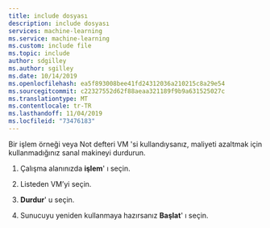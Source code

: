 ```yaml
---
title: include dosyası
description: include dosyası
services: machine-learning
ms.service: machine-learning
ms.custom: include file
ms.topic: include
author: sdgilley
ms.author: sgilley
ms.date: 10/14/2019
ms.openlocfilehash: ea5f893008bee41fd24312036a210215c8a29e54
ms.sourcegitcommit: c22327552d62f88aeaa321189f9b9a631525027c
ms.translationtype: MT
ms.contentlocale: tr-TR
ms.lasthandoff: 11/04/2019
ms.locfileid: "73476183"
---
```

Bir işlem örneği veya Not defteri VM 'si kullandıysanız, maliyeti azaltmak için kullanmadığınız sanal makineyi durdurun.

1. Çalışma alanınızda **işlem**' ı seçin.

1. Listeden VM’yi seçin.

1. **Durdur**' u seçin.

1. Sunucuyu yeniden kullanmaya hazırsanız **Başlat**' ı seçin.